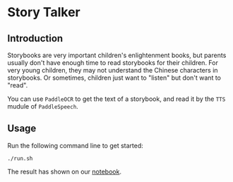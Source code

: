 # Story Talker
## Introduction
Storybooks are very important children's enlightenment books, but parents usually don't have enough time to read storybooks for their children. For very young children, they may not understand the Chinese characters in storybooks. Or sometimes, children just want to "listen" but don't want to "read".

You can use `PaddleOCR` to get the text of a storybook, and read it by the `TTS` mudule of `PaddleSpeech`.

## Usage
Run the following command line to get started:
```
./run.sh
```
The result has shown on our [notebook](https://github.com/PaddlePaddle/PaddleSpeech/blob/develop/docs/tutorial/tts/tts_tutorial.ipynb).
